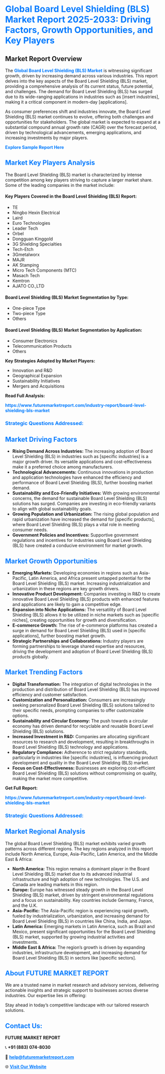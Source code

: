 <h1 style="color: #007BFF;">Global Board Level Shielding (BLS) Market Report 2025-2033: Driving Factors, Growth Opportunities, and Key Players</h1>

<section id="overview">
<h2>Market Report Overview</h2>
<p>The <a href="https://www.futuremarketreport.com/industry-report/board-level-shielding-bls-market" style="color: #007BFF; text-decoration: none;"><strong>Global Board Level Shielding (BLS) Market</strong></a> is witnessing significant growth, driven by increasing demand across various industries. This report delves into the key aspects of the Board Level Shielding (BLS) market, providing a comprehensive analysis of its current status, future potential, and challenges. The demand for Board Level Shielding (BLS) has surged due to its wide-ranging applications in industries such as [insert industries], making it a critical component in modern-day [applications].</p>
<p>As consumer preferences shift and industries innovate, the Board Level Shielding (BLS) market continues to evolve, offering both challenges and opportunities for stakeholders. The global market is expected to expand at a substantial compound annual growth rate (CAGR) over the forecast period, driven by technological advancements, emerging applications, and increasing investments by major players.</p>
</section>

<section id="overview">
<p><a href="https://www.futuremarketreport.com/request-sample/reportId=75950" style="color: #007BFF; text-decoration: none;"><strong>Explore Sample Report Here</strong></a></p>
</section>

<section id="key-players">
<h2 style="color: #007BFF;">Market Key Players Analysis</h2>
<p>The Board Level Shielding (BLS) market is characterized by intense competition among key players striving to capture a larger market share. Some of the leading companies in the market include:</p>
<h4>Key Players Covered in the Board Level Shielding (BLS) Report:</h4>
<ul><li>TE</li><li>Ningbo Hexin Electrical</li><li>Laird</li><li>Euro Technologies</li><li>Leader Tech</li><li>Orbel</li><li>Dongguan Kinggold</li><li>3G Shielding Specialties</li><li>Tech-Etch</li><li>3Gmetalworx</li><li>MAJR</li><li>AK Stamping</li><li>Micro Tech Components (MTC)</li><li>Masach Tech</li><li>Kemtron</li><li>AJATO CO.,LTD</li></ul>
<h4>Board Level Shielding (BLS) Market Segmentation by Type:</h4>
<ul><li>One-piece Type</li><li>Two-piece Type</li><li>Others</li></ul>

<h4>Board Level Shielding (BLS) Market Segmentation by Application:</h4>
<ul><li>Consumer Electronics</li><li>Telecommunication Products</li><li>Others</li></ul>
<p><strong>Key Strategies Adopted by Market Players:</strong></p>
<ul>
<li>Innovation and R&D</li>
<li>Geographical Expansion</li>
<li>Sustainability Initiatives</li>
<li>Mergers and Acquisitions</li>
</ul>
</section>

<section>
<p><strong>Read Full Analysis: </strong></p><a href="https://www.futuremarketreport.com/industry-report/board-level-shielding-bls-market" style="color: #007BFF; text-decoration: none;"><strong>https://www.futuremarketreport.com/industry-report/board-level-shielding-bls-market</strong></a>
<h3 style="color: #007BFF;">Strategic Questions Addressed:</h3>
</section>

<section id="driving-factors">
<h2 style="color: #007BFF;">Market Driving Factors</h2>
<ul>
<li><strong>Rising Demand Across Industries:</strong> The increasing adoption of Board Level Shielding (BLS) in industries such as [specific industries] is a major growth driver. Its versatile applications and cost-effectiveness make it a preferred choice among manufacturers.</li>
<li><strong>Technological Advancements:</strong> Continuous innovations in production and application technologies have enhanced the efficiency and performance of Board Level Shielding (BLS), further boosting market demand.</li>
<li><strong>Sustainability and Eco-Friendly Initiatives:</strong> With growing environmental concerns, the demand for sustainable Board Level Shielding (BLS) solutions has surged. Companies are investing in eco-friendly variants to align with global sustainability goals.</li>
<li><strong>Growing Population and Urbanization:</strong> The rising global population and rapid urbanization have increased the demand for [specific products], where Board Level Shielding (BLS) plays a vital role in meeting consumer needs.</li>
<li><strong>Government Policies and Incentives:</strong> Supportive government regulations and incentives for industries using Board Level Shielding (BLS) have created a conducive environment for market growth.</li>
</ul>
</section>

<section id="growth-opportunities">
<h2 style="color: #007BFF;">Market Growth Opportunities</h2>
<ul>
<li><strong>Emerging Markets:</strong> Developing economies in regions such as Asia-Pacific, Latin America, and Africa present untapped potential for the Board Level Shielding (BLS) market. Increasing industrialization and urbanization in these regions are key growth drivers.</li>
<li><strong>Innovative Product Development:</strong> Companies investing in R&D to create innovative Board Level Shielding (BLS) products with enhanced features and applications are likely to gain a competitive edge.</li>
<li><strong>Expansion into Niche Applications:</strong> The versatility of Board Level Shielding (BLS) allows it to be utilized in niche markets such as [specific niches], creating opportunities for growth and diversification.</li>
<li><strong>E-commerce Growth:</strong> The rise of e-commerce platforms has created a surge in demand for Board Level Shielding (BLS) used in [specific applications], further boosting market growth.</li>
<li><strong>Strategic Partnerships and Collaborations:</strong> Industry players are forming partnerships to leverage shared expertise and resources, driving the development and adoption of Board Level Shielding (BLS) products globally.</li>
</ul>
</section>

<section id="trending-factors">
<h2 style="color: #007BFF;">Market Trending Factors</h2>
<ul>
<li><strong>Digital Transformation:</strong> The integration of digital technologies in the production and distribution of Board Level Shielding (BLS) has improved efficiency and customer satisfaction.</li>
<li><strong>Customization and Personalization:</strong> Consumers are increasingly seeking personalized Board Level Shielding (BLS) solutions tailored to their specific needs, prompting companies to offer customizable options.</li>
<li><strong>Sustainability and Circular Economy:</strong> The push towards a circular economy has driven demand for recyclable and reusable Board Level Shielding (BLS) solutions.</li>
<li><strong>Increased Investment in R&D:</strong> Companies are allocating significant resources to research and development, resulting in breakthroughs in Board Level Shielding (BLS) technology and applications.</li>
<li><strong>Regulatory Compliance:</strong> Adherence to strict regulatory standards, particularly in industries like [specific industries], is influencing product development and quality in the Board Level Shielding (BLS) market.</li>
<li><strong>Focus on Cost-Effectiveness:</strong> Businesses are exploring cost-efficient Board Level Shielding (BLS) solutions without compromising on quality, making the market more competitive.</li>
</ul>
</section>

<section>
<p><strong>Get Full Report: </strong></p><a href="https://www.futuremarketreport.com/industry-report/board-level-shielding-bls-market" style="color: #007BFF; text-decoration: none;"><strong>https://www.futuremarketreport.com/industry-report/board-level-shielding-bls-market</strong></a>
<h3 style="color: #007BFF;">Strategic Questions Addressed:</h3>
</section>


<section id="regional-analysis">
<h2 style="color: #007BFF;">Market Regional Analysis</h2>
<p>The global Board Level Shielding (BLS) market exhibits varied growth patterns across different regions. The key regions analyzed in this report include North America, Europe, Asia-Pacific, Latin America, and the Middle East & Africa:</p>
<ul>
<li><strong>North America:</strong> This region remains a dominant player in the Board Level Shielding (BLS) market due to its advanced industrial infrastructure and high adoption of new technologies. The U.S. and Canada are leading markets in this region.</li>
<li><strong>Europe:</strong> Europe has witnessed steady growth in the Board Level Shielding (BLS) market, driven by stringent environmental regulations and a focus on sustainability. Key countries include Germany, France, and the U.K.</li>
<li><strong>Asia-Pacific:</strong> The Asia-Pacific region is experiencing rapid growth, fueled by industrialization, urbanization, and increasing demand for Board Level Shielding (BLS) in countries like China, India, and Japan.</li>
<li><strong>Latin America:</strong> Emerging markets in Latin America, such as Brazil and Mexico, present significant opportunities for the Board Level Shielding (BLS) market, supported by growing industrial activities and investments.</li>
<li><strong>Middle East & Africa:</strong> The region’s growth is driven by expanding industries, infrastructure development, and increasing demand for Board Level Shielding (BLS) in sectors like [specific sectors].</li>
</ul>
</section>

<footer>
<h2 style="color: #007BFF;">About FUTURE MARKET REPORT</h2>
<p>We are a trusted name in market research and advisory services, delivering actionable insights and strategic support to businesses across diverse industries. Our expertise lies in offering:</p>

<p>Stay ahead in today’s competitive landscape with our tailored research solutions.</p>

<h2 style="color: #007BFF;">Contact Us:</h2>
<p><strong>FUTURE MARKET REPORT</strong></p>
<p>📞 <strong>+91 (883) 074-8030</strong></p>
<p>📧 <strong><a href="mailto:help@futuremarketreport.com" style="color: #007BFF;">help@futuremarketreport.com</a></strong></p>
<p>🌐 <strong><a href="https://www.futuremarketreport.com/" style="color: #007BFF;">Visit Our Website</a></strong></p>
</footer>
